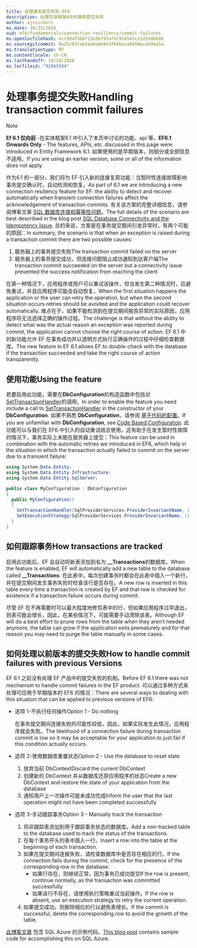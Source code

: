 ```yaml
---
title: 处理事务提交失败-EF6
description: 处理实体框架6中的事务提交失败
author: ajcvickers
ms.date: 10/23/2016
uid: ef6/fundamentals/connection-resiliency/commit-failures
ms.openlocfilehash: ecc9daf568f12e3bf93af8c93e543c12dfddbb06
ms.sourcegitcommit: 0a25c03fa65ae6e0e0e3f66bac48d59eceb96a5a
ms.translationtype: MT
ms.contentlocale: zh-CN
ms.lasthandoff: 10/14/2020
ms.locfileid: "92065584"
---
```

# <a name="handling-transaction-commit-failures"></a><span data-ttu-id="9ce69-103">处理事务提交失败</span><span class="sxs-lookup"><span data-stu-id="9ce69-103">Handling transaction commit failures</span></span>

> [!NOTE]
> <span data-ttu-id="9ce69-104">**Ef 6.1 仅向前** -在实体框架6.1 中引入了本页中讨论的功能、api 等。</span><span class="sxs-lookup"><span data-stu-id="9ce69-104">**EF6.1 Onwards Only** - The features, APIs, etc. discussed in this page were introduced in Entity Framework 6.1.</span></span> <span data-ttu-id="9ce69-105">如果使用的是早期版本，则部分或全部信息不适用。</span><span class="sxs-lookup"><span data-stu-id="9ce69-105">If you are using an earlier version, some or all of the information does not apply.</span></span>  

<span data-ttu-id="9ce69-106">作为6.1 的一部分，我们将为 EF 引入新的连接复原功能：当暂时性连接故障影响事务提交确认时，自动检测和恢复。</span><span class="sxs-lookup"><span data-stu-id="9ce69-106">As part of 6.1 we are introducing a new connection resiliency feature for EF: the ability to detect and recover automatically when transient connection failures affect the acknowledgement of transaction commits.</span></span> <span data-ttu-id="9ce69-107">有关该方案的完整详细信息，请参阅博客文章 [SQL 数据库连接和幂等性问题](/archive/blogs/adonet/sql-database-connectivity-and-the-idempotency-issue)。</span><span class="sxs-lookup"><span data-stu-id="9ce69-107">The full details of the scenario are best described in the blog post [SQL Database Connectivity and the Idempotency Issue](/archive/blogs/adonet/sql-database-connectivity-and-the-idempotency-issue).</span></span>  <span data-ttu-id="9ce69-108">总的来说，方案是在事务提交期间引发异常时，有两个可能的原因：</span><span class="sxs-lookup"><span data-stu-id="9ce69-108">In summary, the scenario is that when an exception is raised during a transaction commit there are two possible causes:</span></span>  

1. <span data-ttu-id="9ce69-109">服务器上的事务提交失败</span><span class="sxs-lookup"><span data-stu-id="9ce69-109">The transaction commit failed on the server</span></span>
2. <span data-ttu-id="9ce69-110">服务器上的事务提交成功，但连接问题阻止成功通知到达客户端</span><span class="sxs-lookup"><span data-stu-id="9ce69-110">The transaction commit succeeded on the server but a connectivity issue prevented the success notification from reaching the client</span></span>  

<span data-ttu-id="9ce69-111">在第一种情况下，应用程序或用户可以重试该操作，但当发生第二种情况时，应避免重试，并且应用程序可能会自动恢复。</span><span class="sxs-lookup"><span data-stu-id="9ce69-111">When the first situation happens the application or the user can retry the operation, but when the second situation occurs retries should be avoided and the application could recover automatically.</span></span> <span data-ttu-id="9ce69-112">难点在于，如果不能检测到在提交期间报告异常的实际原因，应用程序将无法选择正确的操作过程。</span><span class="sxs-lookup"><span data-stu-id="9ce69-112">The challenge is that without the ability to detect what was the actual reason an exception was reported during commit, the application cannot choose the right course of action.</span></span> <span data-ttu-id="9ce69-113">EF 6.1 中的新功能允许 EF 在事务成功并以透明方式执行正确操作的过程中仔细检查数据库。</span><span class="sxs-lookup"><span data-stu-id="9ce69-113">The new feature in EF 6.1 allows EF to double-check with the database if the transaction succeeded and take the right course of action transparently.</span></span>  

## <a name="using-the-feature"></a><span data-ttu-id="9ce69-114">使用功能</span><span class="sxs-lookup"><span data-stu-id="9ce69-114">Using the feature</span></span>  

<span data-ttu-id="9ce69-115">若要启用此功能，需要在**DbConfiguration**的构造函数中包括对[SetTransactionHandler](https://msdn.microsoft.com/library/system.data.entity.dbconfiguration.setdefaulttransactionhandler.aspx)的调用。</span><span class="sxs-lookup"><span data-stu-id="9ce69-115">In order to enable the feature you need include a call to [SetTransactionHandler](https://msdn.microsoft.com/library/system.data.entity.dbconfiguration.setdefaulttransactionhandler.aspx) in the constructor of your **DbConfiguration**.</span></span> <span data-ttu-id="9ce69-116">如果不熟悉 **DbConfiguration**，请参阅 [基于代码的配置](xref:ef6/fundamentals/configuring/code-based)。</span><span class="sxs-lookup"><span data-stu-id="9ce69-116">If you are unfamiliar with **DbConfiguration**, see [Code Based Configuration](xref:ef6/fundamentals/configuring/code-based).</span></span> <span data-ttu-id="9ce69-117">此功能可以与我们在 EF6 中引入的自动重试结合使用，这有助于在发生暂时性故障的情况下，事务实际上未能在服务器上提交：</span><span class="sxs-lookup"><span data-stu-id="9ce69-117">This feature can be used in combination with the automatic retries we introduced in EF6, which help in the situation in which the transaction actually failed to commit on the server due to a transient failure:</span></span>  

``` csharp
using System.Data.Entity;
using System.Data.Entity.Infrastructure;
using System.Data.Entity.SqlServer;

public class MyConfiguration : DbConfiguration  
{
  public MyConfiguration()  
  {  
    SetTransactionHandler(SqlProviderServices.ProviderInvariantName, () => new CommitFailureHandler());  
    SetExecutionStrategy(SqlProviderServices.ProviderInvariantName, () => new SqlAzureExecutionStrategy());  
  }  
}
```  

## <a name="how-transactions-are-tracked"></a><span data-ttu-id="9ce69-118">如何跟踪事务</span><span class="sxs-lookup"><span data-stu-id="9ce69-118">How transactions are tracked</span></span>  

<span data-ttu-id="9ce69-119">启用此功能后，EF 会自动将新表添加到名为 **__Transactions**的数据库。</span><span class="sxs-lookup"><span data-stu-id="9ce69-119">When the feature is enabled, EF will automatically add a new table to the database called **__Transactions**.</span></span> <span data-ttu-id="9ce69-120">在此表中，每次创建事务时都会在此表中插入一个新行，并在提交期间发生事务失败时检查该行是否存在。</span><span class="sxs-lookup"><span data-stu-id="9ce69-120">A new row is inserted in this table every time a transaction is created by EF and that row is checked for existence if a transaction failure occurs during commit.</span></span>  

<span data-ttu-id="9ce69-121">尽管 EF 在不再需要时可以最大程度地修剪表中的行，但如果应用程序过早退出，则表可能会增长，因此，在某些情况下，可能需要手动清除该表。</span><span class="sxs-lookup"><span data-stu-id="9ce69-121">Although EF will do a best effort to prune rows from the table when they aren’t needed anymore, the table can grow if the application exits prematurely and for that reason you may need to purge the table manually in some cases.</span></span>  

## <a name="how-to-handle-commit-failures-with-previous-versions"></a><span data-ttu-id="9ce69-122">如何处理以前版本的提交失败</span><span class="sxs-lookup"><span data-stu-id="9ce69-122">How to handle commit failures with previous Versions</span></span>

<span data-ttu-id="9ce69-123">EF 6.1 之前没有处理 EF 产品中的提交失败的机制。</span><span class="sxs-lookup"><span data-stu-id="9ce69-123">Before EF 6.1 there was not mechanism to handle commit failures in the EF product.</span></span> <span data-ttu-id="9ce69-124">可以通过多种方式来处理可应用于早期版本的 EF6 的情况：</span><span class="sxs-lookup"><span data-stu-id="9ce69-124">There are several ways to dealing with this situation that can be applied to previous versions of EF6:</span></span>  

* <span data-ttu-id="9ce69-125">选项 1-不执行任何操作</span><span class="sxs-lookup"><span data-stu-id="9ce69-125">Option 1 - Do nothing</span></span>  

  <span data-ttu-id="9ce69-126">在事务提交期间连接失败的可能性较低，因此，如果实际发生此情况，应用程序就会失败。</span><span class="sxs-lookup"><span data-stu-id="9ce69-126">The likelihood of a connection failure during transaction commit is low so it may be acceptable for your application to just fail if this condition actually occurs.</span></span>  

* <span data-ttu-id="9ce69-127">选项 2-使用数据库重置状态</span><span class="sxs-lookup"><span data-stu-id="9ce69-127">Option 2 - Use the database to reset state</span></span>  

  1. <span data-ttu-id="9ce69-128">放弃当前 DbContext</span><span class="sxs-lookup"><span data-stu-id="9ce69-128">Discard the current DbContext</span></span>  
  2. <span data-ttu-id="9ce69-129">创建新的 DbContext 并从数据库还原应用程序的状态</span><span class="sxs-lookup"><span data-stu-id="9ce69-129">Create a new DbContext and restore the state of your application from the database</span></span>  
  3. <span data-ttu-id="9ce69-130">通知用户上一次操作可能未成功完成</span><span class="sxs-lookup"><span data-stu-id="9ce69-130">Inform the user that the last operation might not have been completed successfully</span></span>  

* <span data-ttu-id="9ce69-131">选项 3-手动跟踪事务</span><span class="sxs-lookup"><span data-stu-id="9ce69-131">Option 3 - Manually track the transaction</span></span>  

  1. <span data-ttu-id="9ce69-132">将非跟踪表添加到用于跟踪事务状态的数据库。</span><span class="sxs-lookup"><span data-stu-id="9ce69-132">Add a non-tracked table to the database used to track the status of the transactions.</span></span>  
  2. <span data-ttu-id="9ce69-133">在每个事务开头的表中插入一行。</span><span class="sxs-lookup"><span data-stu-id="9ce69-133">Insert a row into the table at the beginning of each transaction.</span></span>  
  3. <span data-ttu-id="9ce69-134">如果在提交期间连接失败，请检查数据库中是否存在相应的行。</span><span class="sxs-lookup"><span data-stu-id="9ce69-134">If the connection fails during the commit, check for the presence of the corresponding row in the database.</span></span>  
     * <span data-ttu-id="9ce69-135">如果行存在，则继续正常，因为事务已成功提交</span><span class="sxs-lookup"><span data-stu-id="9ce69-135">If the row is present, continue normally, as the transaction was committed successfully</span></span>  
     * <span data-ttu-id="9ce69-136">如果该行不存在，请使用执行策略重试当前操作。</span><span class="sxs-lookup"><span data-stu-id="9ce69-136">If the row is absent, use an execution strategy to retry the current operation.</span></span>  
  4. <span data-ttu-id="9ce69-137">如果提交成功，则删除相应的行以避免表增长。</span><span class="sxs-lookup"><span data-stu-id="9ce69-137">If the commit is successful, delete the corresponding row to avoid the growth of the table.</span></span>  

<span data-ttu-id="9ce69-138">[此博客文章](/archive/blogs/adonet/sql-database-connectivity-and-the-idempotency-issue) 包含 SQL Azure 的示例代码。</span><span class="sxs-lookup"><span data-stu-id="9ce69-138">[This blog post](/archive/blogs/adonet/sql-database-connectivity-and-the-idempotency-issue) contains sample code for accomplishing this on SQL Azure.</span></span>  
